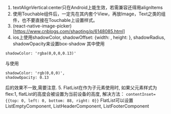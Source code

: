 1. textAlignVertical:center只在Android上能生效，若需兼容还得用alignItems
2. 使用Touchable组件后，一定先在其内套个View，再放Image，Text之类的组件，也不要直接在Touchable上设置样式。
3. (react-native-image-picker)[https://www.cnblogs.com/shaoting/p/6148085.html]
4. ios上使用shadowColor, shadowOffset: {width: , height: }, shadowRadius, shadowOpacity来设置box-shadow
其中使用
```
shadowColor: 'rgba(0,0,0,0.13)'
```
与使用
```
shadowColor: 'rgb(0,0,0)',
shadowOpacity: 0.13
```
后的效果不一致,需要注意.
5. FlatList在作为子元素使用时, 如果父元素样式为flex:1, flatList的高度会被设置为当前设备的高度, 解决方法： `contentInset={{top: 0, left: 0, bottom: 88, right: 0}}`
FlatList可以设置ListEmptyComponent, ListHeaderComponent, ListFooterComponent